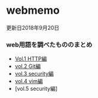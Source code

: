 # webmemo
更新日2018年9月20日 

### web用語を調べたもののまとめ
- [Vol.1 HTTP編](HTTP.md)
- [vol.2 Git編](Git.md)
- [vol.3 security編](security.md)
- [vol.4 vim編](webmemo/vim.md)
- [vol.5 security編]
